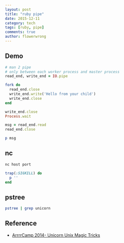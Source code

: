 ```yaml
---
layout: post
title: "ruby pipe"
date: 2015-12-11
category: tech
tags: [ruby, pipe]
comments: true
author: flowerwrong
---
```


## Demo

```ruby
# man 2 pipe
# only between each worker process and master process
read_end, write_end = IO.pipe

fork do
  read_end.close
  write_end.write('Hello from your child')
  write_end.close
end

write_end.close
Process.wait

msg = read_end.read
read_end.close

p msg
```

## nc

```bash
nc host port
```

```ruby
trap(:SIGKILL) do
  p ''
end
```

## pstree

```bash
pstree | grep unicorn
```

## Reference

* [ArrrrCamp 2014- Unicorn Unix Magic
  Tricks](https://www.youtube.com/watch?v=DGhlQomeqKc)
